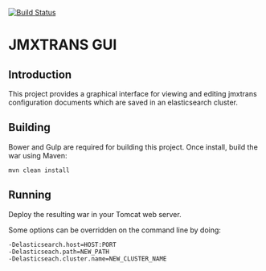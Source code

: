 [![Build Status](https://travis-ci.org/btravers/Back.svg?branch=master)](https://travis-ci.org/btravers/Back)

# JMXTRANS GUI

## Introduction

This project provides a graphical interface for viewing and editing jmxtrans configuration documents which are saved in an elasticsearch cluster.

## Building

Bower and Gulp are required for building this project. Once install, build the war using Maven:

    mvn clean install

## Running

Deploy the resulting war in your Tomcat web server.

Some options can be overridden on the command line by doing:

    -Delasticsearch.host=HOST:PORT
    -Delasticseach.path=NEW_PATH
    -Delasticseach.cluster.name=NEW_CLUSTER_NAME

